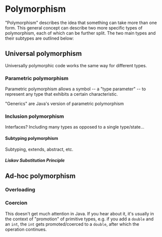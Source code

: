 # Polymorphism

"Polymorphism" describes the idea that something can take more than one form.
This general concept can describe two more specific types of polymorphism, each
of which can be further split. The two main types and their subtypes are
outlined below:

## Universal polymorphism

Universally polymorphic code works the same way for different types.
### Parametric polymorphism

Parametric polymorphism allows a symbol -- a "type parameter" -- to represent
any type that exhibits a certain characteristic.

"Generics" are Java's version of parametric polymorphism

### Inclusion polymorphism

Interfaces? Including many types as opposed to a single type/state...

#### Subtyping polymorphism

Subtyping, extends, abstract, etc.

##### Liskov Substitution Principle

## Ad-hoc polymorphism

### Overloading

### Coercion

This doesn't get much attention in Java. If you hear about it, it's usually in
the context of "promotion" of primitive types, e.g. if you add a `double` and an
`int`, the `int` gets promoted/coerced to a `double`, after which the operation
continues.
